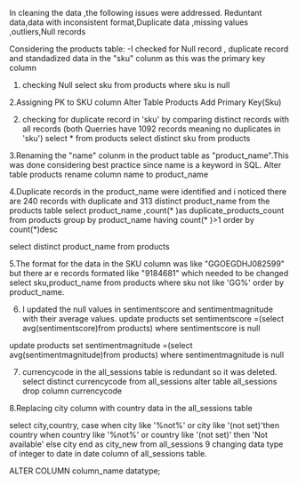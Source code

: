 In cleaning the data ,the following issues were addressed.
Reduntant data,data with inconsistent format,Duplicate data ,missing values ,outliers,Null records

Considering the products table:
-I checked for Null record , duplicate record  and standadized  data in the "sku" colunm as this was the primary key column

1. checking Null
select sku from products where sku is null

2.Assigning PK to SKU column
Alter Table Products
Add Primary Key(Sku)

2. checking for duplicate record in 'sku' by comparing distinct records with all records (both Querries have 1092 records meaning no duplicates in 'sku')
select * from products
select distinct sku from products

3.Renaming the "name" colunm  in the product table as "product_name".This was done considering best practice  since name is a keyword in SQL.
Alter table products
rename column name to product_name

4.Duplicate records in the product_name  were identified and i noticed there are 240 records with duplicate and 313 distinct product_name from the products table
select product_name ,count(* )as duplicate_products_count 
from products 
group by product_name having  count(* )>1 order by count(*)desc 

select distinct product_name from products 

5.The format for the data in the SKU column was like "GGOEGDHJ082599" but there ar e records formated like "9184681" which needed to be changed
select sku,product_name from products where sku not like 'GG%' order by product_name.

6. I updated the null values in sentimentscore and sentimentmagnitude with their  average values.
update products
set sentimentscore =(select avg(sentimentscore)from products)
where sentimentscore is null

update products
set sentimentmagnitude =(select avg(sentimentmagnitude)from products)
where sentimentmagnitude is null

7. currencycode in the all_sessions table is redundant so it was deleted.
select distinct currencycode from all_sessions
alter table all_sessions
drop column currencycode

8.Replacing city column with country data in the all_sessions table

select city,country,
case
when city like '%not%' or city like '(not set)'then country
when country like '%not%' or country like '(not set)' then 'Not available'
else city
end as city_new
from all_sessions
9 changing data type of integer to date in date column of all_sessions table.

ALTER COLUMN column_name datatype;

